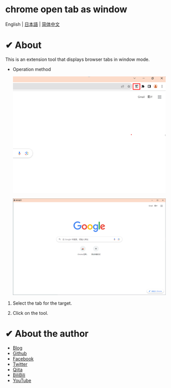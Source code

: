 # chrome open tab as window

English | [日本語](./README_jp.md) | [简体中文](./README_zh.md)

# ✔ About

This is an extension tool that displays browser tabs in window mode.

- Operation method

  ![image](./img/img1.png)

  ![image](./img/img2.png)

1. Select the tab for the target.

2. Click on the tool.

# ✔ About the author

- [Blog](https://seiri-blog.github.io)
- [Github](https://github.com/RyuSeiri)
- [Facebook](https://www.facebook.com/people/Ryu-Seiri/100087864783411)
- [Twitter](https://twitter.com/Seiriryu)
- [Qiita](https://qiita.com/Seiri)
- [BiliBili](https://space.bilibili.com/140506788)
- [YouTube](https://www.youtube.com/channel/UCph3vDUIHt68iR0vtHbChaw)
